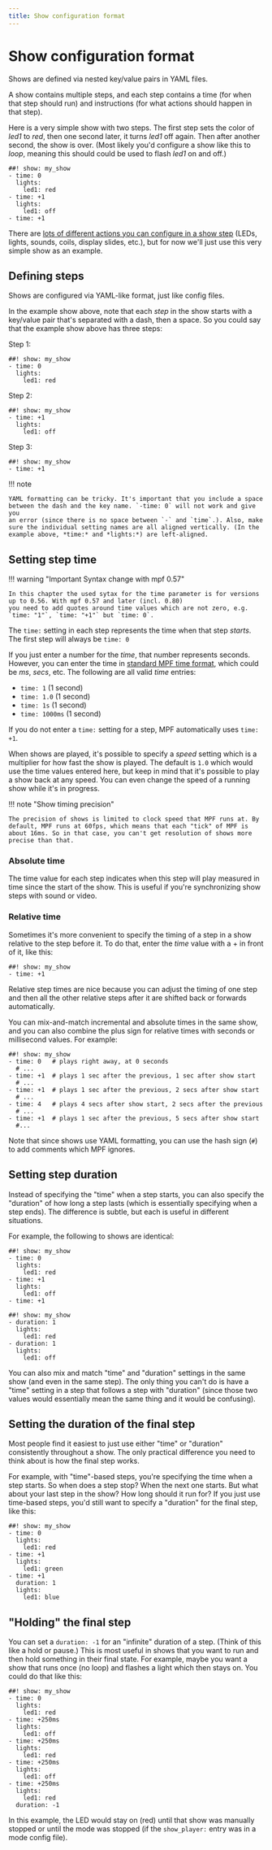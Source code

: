 ```yaml
---
title: Show configuration format
---
```


# Show configuration format


Shows are defined via nested key/value pairs in YAML files.

A show contains multiple steps, and each step contains a time (for when
that step should run) and instructions (for what actions should happen
in that step).

Here is a very simple show with two steps. The first step sets the color
of *led1* to *red*, then one second later, it turns *led1* off again.
Then after another second, the show is over. (Most likely you'd
configure a show like this to *loop*, meaning this should could be used
to flash *led1* on and off.)

``` mpf-config
##! show: my_show
- time: 0
  lights:
    led1: red
- time: +1
  lights:
    led1: off
- time: +1
```

There are
[lots of different actions you can configure in a show step](../config_players/index.md) (LEDs, lights, sounds, coils, display slides, etc.), but for
now we'll just use this very simple show as an example.

## Defining steps

Shows are configured via YAML-like format, just like config files.

In the example show above, note that each *step* in the show starts with
a key/value pair that's separated with a dash, then a space. So you
could say that the example show above has three steps:

Step 1:

``` mpf-config
##! show: my_show
- time: 0
  lights:
    led1: red
```

Step 2:

``` mpf-config
##! show: my_show
- time: +1
  lights:
    led1: off
```

Step 3:

``` mpf-config
##! show: my_show
- time: +1
```

!!! note

    YAML formatting can be tricky. It's important that you include a space
    between the dash and the key name. `-time: 0` will not work and give you
    an error (since there is no space between `-` and `time`.). Also, make
    sure the individual setting names are all aligned vertically. (In the
    example above, *time:* and *lights:*) are left-aligned.

## Setting step time

!!! warning "Important Syntax change with mpf 0.57"

    In this chapter the used sytax for the time parameter is for versions up to 0.56. With mpf 0.57 and later (incl. 0.80)
    you need to add quotes around time values which are not zero, e.g. `time: "1"`, `time: "+1"` but `time: 0`.

The `time:` setting in each step represents the time when that step
*starts*. The first step will always be `time: 0`

If you just enter a number for the *time*, that number represents
seconds. However, you can enter the time in
[standard MPF time format](../config/instructions/time_strings.md), which could be *ms*, *secs*, etc. The following are all
valid *time* entries:

* `time: 1` (1 second)
* `time: 1.0` (1 second)
* `time: 1s` (1 second)
* `time: 1000ms` (1 second)

If you do not enter a `time:` setting for a step, MPF automatically uses
`time: +1`.

When shows are played, it's possible to specify a *speed* setting which
is a multiplier for how fast the show is played. The default is `1.0`
which would use the time values entered here, but keep in mind that
it's possible to play a show back at any speed. You can even change the
speed of a running show while it's in progress.

!!! note "Show timing precision"

    The precision of shows is limited to clock speed that MPF runs at. By
    default, MPF runs at 60fps, which means that each "tick" of MPF is
    about 16ms. So in that case, you can't get resolution of shows more
    precise than that.

### Absolute time

The time value for each step indicates when this step will play measured
in time since the start of the show. This is useful if you're
synchronizing show steps with sound or video.

### Relative time

Sometimes it's more convenient to specify the timing of a step in a
show relative to the step before it. To do that, enter the *time* value
with a + in front of it, like this:

``` mpf-config
##! show: my_show
- time: +1
```

Relative step times are nice because you can adjust the timing of one
step and then all the other relative steps after it are shifted back or
forwards automatically.

You can mix-and-match incremental and absolute times in the same show,
and you can also combine the plus sign for relative times with seconds
or millisecond values. For example:

``` mpf-config
##! show: my_show
- time: 0   # plays right away, at 0 seconds
  # ...
- time: +1  # plays 1 sec after the previous, 1 sec after show start
  # ...
- time: +1  # plays 1 sec after the previous, 2 secs after show start
  # ...
- time: 4   # plays 4 secs after show start, 2 secs after the previous
  # ...
- time: +1  # plays 1 sec after the previous, 5 secs after show start
  #...
```

Note that since shows use YAML formatting, you can use the hash sign
(`#`) to add comments which MPF ignores.

## Setting step duration

Instead of specifying the "time" when a step starts, you can also
specify the "duration" of how long a step lasts (which is essentially
specifying when a step ends). The difference is subtle, but each is
useful in different situations.

For example, the following to shows are identical:

``` mpf-config
##! show: my_show
- time: 0
  lights:
    led1: red
- time: +1
  lights:
    led1: off
- time: +1
```

``` mpf-config
##! show: my_show
- duration: 1
  lights:
    led1: red
- duration: 1
  lights:
    led1: off
```

You can also mix and match "time" and "duration" settings in the
same show (and even in the same step). The only thing you can't do is
have a "time" setting in a step that follows a step with "duration"
(since those two values would essentially mean the same thing and it
would be confusing).

## Setting the duration of the final step

Most people find it easiest to just use either "time" or "duration"
consistently throughout a show. The only practical difference you need
to think about is how the final step works.

For example, with "time"-based steps, you're specifying the time when
a step starts. So when does a step stop? When the next one starts. But
what about your last step in the show? How long should it run for? If
you just use time-based steps, you'd still want to specify a
"duration" for the final step, like this:

``` mpf-config
##! show: my_show
- time: 0
  lights:
    led1: red
- time: +1
  lights:
    led1: green
- time: +1
  duration: 1
  lights:
    led1: blue
```

## "Holding" the final step

You can set a `duration: -1` for an "infinite" duration of a step.
(Think of this like a hold or pause.) This is most useful in shows that
you want to run and then hold something in their final state. For
example, maybe you want a show that runs once (no loop) and flashes a
light which then stays on. You could do that like this:

``` mpf-config
##! show: my_show
- time: 0
  lights:
    led1: red
- time: +250ms
  lights:
    led1: off
- time: +250ms
  lights:
    led1: red
- time: +250ms
  lights:
    led1: off
- time: +250ms
  lights:
    led1: red
  duration: -1
```

In this example, the LED would stay on (red) until that show was
manually stopped or until the mode was stopped (if the `show_player:`
entry was in a mode config file).
